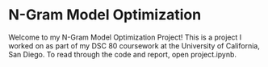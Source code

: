 # N-Gram Model Optimization

Welcome to my N-Gram Model Optimization Project! This is a project I worked on as part of my DSC 80 coursework at the University of California, San Diego. To read through the code and report, open project.ipynb.
